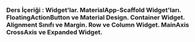 ### Ders İçeriği : Widget'lar. MaterialApp-Scaffold Widget'ları. FloatingActionButton ve Material Design. Container Widget. Alignment Sınıfı ve Margin. Row ve Column Widget. MainAxis CrossAxis ve Expanded Widget.
